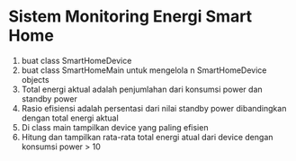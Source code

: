 # Sistem Monitoring Energi Smart Home

1. buat class SmartHomeDevice
2. buat class SmartHomeMain untuk mengelola n SmartHomeDevice objects
3. Total energi aktual adalah penjumlahan dari konsumsi power dan standby power
4. Rasio efisiensi adalah persentasi dari nilai standby power dibandingkan dengan total energi aktual
5. Di class main tampilkan device yang paling efisien
6. Hitung dan tampilkan rata-rata total energi atual dari device dengan konsumsi power > 10
